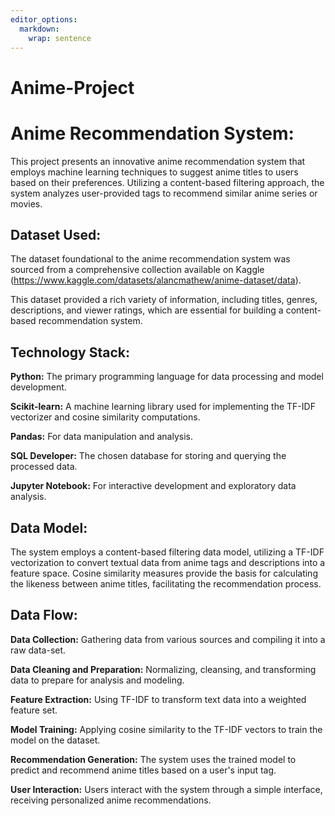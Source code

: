 ```yaml
---
editor_options: 
  markdown: 
    wrap: sentence
---
```


# Anime-Project

# Anime Recommendation System:

This project presents an innovative anime recommendation system that employs machine learning techniques to suggest anime titles to users based on their preferences.
Utilizing a content-based filtering approach, the system analyzes user-provided tags to recommend similar anime series or movies.

## Dataset Used:

The dataset foundational to the anime recommendation system was sourced from a comprehensive collection available on Kaggle (<https://www.kaggle.com/datasets/alancmathew/anime-dataset/data>).

This dataset provided a rich variety of information, including titles, genres, descriptions, and viewer ratings, which are essential for building a content-based recommendation system.

## Technology Stack:

**Python:** The primary programming language for data processing and model development.

**Scikit-learn:** A machine learning library used for implementing the TF-IDF vectorizer and cosine similarity computations.

**Pandas:** For data manipulation and analysis.

**SQL Developer:** The chosen database for storing and querying the processed data.

**Jupyter Notebook:** For interactive development and exploratory data analysis.

## Data Model:

The system employs a content-based filtering data model, utilizing a TF-IDF vectorization to convert textual data from anime tags and descriptions into a feature space.
Cosine similarity measures provide the basis for calculating the likeness between anime titles, facilitating the recommendation process.

## Data Flow:

**Data Collection:** Gathering data from various sources and compiling it into a raw data-set.

**Data Cleaning and Preparation:** Normalizing, cleansing, and transforming data to prepare for analysis and modeling.

**Feature Extraction:** Using TF-IDF to transform text data into a weighted feature set.

**Model Training:** Applying cosine similarity to the TF-IDF vectors to train the model on the dataset.

**Recommendation Generation:** The system uses the trained model to predict and recommend anime titles based on a user's input tag.

**User Interaction:** Users interact with the system through a simple interface, receiving personalized anime recommendations.
